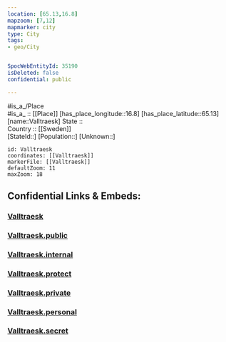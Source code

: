 ```yaml
---
location: [65.13,16.8] 
mapzoom: [7,12] 
mapmarker: city 
type: City
tags:
- geo/City


SpocWebEntityId: 35190
isDeleted: false
confidential: public

---
```

#is_a_/Place  
#is_a_ :: [[Place]] 
[has_place_longitude::16.8] 
[has_place_latitude::65.13] 
[name::Valltraesk] 
State ::  
Country :: [[Sweden]]  
[StateId::] 
[Population::] 
[Unknown::] 


```leaflet
id: Valltraesk
coordinates: [[Valltraesk]] 
markerFile: [[Valltraesk]] 
defaultZoom: 11 
maxZoom: 18
```


## Confidential Links & Embeds: 

### [Valltraesk](/_Standards/Earth/Continent/Europe/Europe~North/Sweden/Provinces~Sweden/Västerbotten/City/Valltraesk.md) 

### [Valltraesk.public](/_public/Earth/Continent/Europe/Europe~North/Sweden/Provinces~Sweden/Västerbotten/City/Valltraesk.public.md) 

### [Valltraesk.internal](/_internal/Earth/Continent/Europe/Europe~North/Sweden/Provinces~Sweden/Västerbotten/City/Valltraesk.internal.md) 

### [Valltraesk.protect](/_protect/Earth/Continent/Europe/Europe~North/Sweden/Provinces~Sweden/Västerbotten/City/Valltraesk.protect.md) 

### [Valltraesk.private](/_private/Earth/Continent/Europe/Europe~North/Sweden/Provinces~Sweden/Västerbotten/City/Valltraesk.private.md) 

### [Valltraesk.personal](/_personal/Earth/Continent/Europe/Europe~North/Sweden/Provinces~Sweden/Västerbotten/City/Valltraesk.personal.md) 

### [Valltraesk.secret](/_secret/Earth/Continent/Europe/Europe~North/Sweden/Provinces~Sweden/Västerbotten/City/Valltraesk.secret.md)

